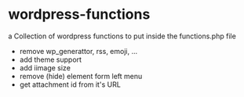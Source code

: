 # wordpress-functions
a Collection of wordpress functions to put inside the functions.php file

- remove wp_generattor, rss, emoji, ...
- add theme support
- add iimage size
- remove (hide) element form left menu
- get attachment id from it's URL

